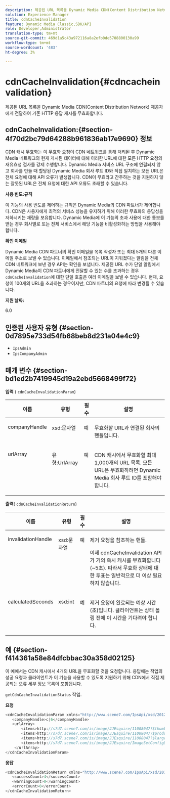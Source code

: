 ```yaml
---
description: 제공된 URL 목록을 Dynamic Media CDN(Content Distribution Network) 제공자에게 전달하여 기존 HTTP 응답 캐시를 무효화합니다.
solution: Experience Manager
title: cdnCacheInvalidation
feature: Dynamic Media Classic,SDK/API
role: Developer,Administrator
translation-type: tm+mt
source-git-commit: 469d1a5c43a972116a8a2efb0de5708800130a99
workflow-type: tm+mt
source-wordcount: '483'
ht-degree: 3%

---
```



# cdnCacheInvalidation{#cdncacheinvalidation}

제공된 URL 목록을 Dynamic Media CDN(Content Distribution Network) 제공자에게 전달하여 기존 HTTP 응답 캐시를 무효화합니다.

## cdnCacheInvalidation:{#section-4f70d2bc79d64288b961836ab17e9690} 정보

CDN 캐시 무효화는 이 무효화 요청이 CDN 네트워크를 통해 처리된 후 Dynamic Media 네트워크의 현재 게시된 데이터에 대해 이러한 URL에 대한 모든 HTTP 요청의 재유효성 검사를 강제 수행합니다. Dynamic Media 서비스 URL 구조에 연결되지 않고 회사를 만들 때 할당된 Dynamic Media 회사 루트 ID와 직접 일치하는 모든 URL은 전체 요청에 대해 API 오류가 발생합니다. CDN이 무효라고 간주하는 것을 지원하지 않는 잘못된 URL은 전체 요청에 대한 API 오류도 초래할 수 있습니다.

**사용 빈도:규칙**

이 기능의 사용 빈도를 제어하는 규칙은 Dynamic Media의 CDN 파트너가 제어합니다. CDN은 사용자에게 최적의 서비스 성능을 유지하기 위해 이러한 무효화의 응답성을 저하시키는 재량을 보유합니다. Dynamic Media에 이 기능의 초과 사용에 대한 통보를 받는 경우 회사별로 또는 전체 서비스에서 해당 기능을 비활성화하는 방법을 사용해야 합니다.

**확인 이메일**

Dynamic Media CDN 파트너의 확인 이메일을 목록 작성자 또는 최대 5개의 다른 이메일 주소로 보낼 수 있습니다. 이메일에서 참조되는 URL이 지워졌다는 알림을 전체 CDN 네트워크에 보낸 경우 API는 확인을 보냅니다. 제공된 URL 수가 단일 알림에서 Dynamic Media이 CDN 파트너에게 전달할 수 있는 수를 초과하는 경우 `cdnCacheInvalidation`에 대한 단일 호출은 여러 이메일을 보낼 수 있습니다. 현재, 요청이 100개의 URL을 초과하는 경우이지만, CDN 파트너의 요청에 따라 변경될 수 있습니다.

**지원 날짜:**

6.0

## 인증된 사용자 유형 {#section-0d7895e733d54fb68beb8d231a04e4c9}

* `IpsAdmin`
* `IpsCompanyAdmin`

## 매개 변수 {#section-bd1ed2b7419945d19a2ebd5668499f72}

**입력** (  `cdnCacheInvalidationParam`)

<table id="table_EDD1875264C846BE951869D528A90D73"> 
 <thead> 
  <tr> 
   <th class="entry"> <b> 이름</b> </th> 
   <th class="entry"> <b> 유형</b> </th> 
   <th class="entry"> <b> 필수</b> </th> 
   <th class="entry"> <b> 설명</b> </th> 
  </tr> 
 </thead>
 <tbody> 
  <tr valign="top"> 
   <td> <p> <span class="codeph"> <span class="varname"> companyHandle</span> </span> </p> </td> 
   <td> <p> <span class="codeph"> xsd:문자열</span> </p> </td> 
   <td> <p> 예 </p> </td> 
   <td> <p> 무효화할 URL과 연결된 회사의 핸들입니다. </p> </td> 
  </tr> 
  <tr valign="top"> 
   <td> <p> <span class="codeph"> <span class="varname"> urlArray</span> </span> </p> </td> 
   <td> <p> <span class="codeph"> 유형:UrlArray</span> </p> </td> 
   <td> <p> 예 </p> </td> 
   <td> <p> CDN 캐시에서 무효화할 최대 1,000개의 URL 목록. 모든 URL은 무효화하려면 Dynamic Media 회사 루트 ID를 포함해야 합니다. </p> </td> 
  </tr> 
 </tbody> 
</table>

**출력**(  `cdnCacheInvalidationReturn`)

<table id="table_1D947C1BF8864820AD7BA0CDC0F076F9"> 
 <thead> 
  <tr> 
   <th class="entry"> <b> 이름</b> </th> 
   <th class="entry"> <b> 유형</b> </th> 
   <th class="entry"> <b> 필수</b> </th> 
   <th class="entry"> <b> 설명</b> </th> 
  </tr> 
 </thead>
 <tbody> 
  <tr valign="top"> 
   <td colname="col1"> <p><span class="codeph"><span class="varname"> invalidationHandle</span></span> </p> </td> 
   <td colname="col2"> <p><span class="codeph"> xsd:문자열</span> </p> </td> 
   <td colname="col3"> <p>예 </p> </td> 
   <td colname="col4"> <p>제거 요청을 참조하는 핸들. </p> <p>이제 <span class="codeph"> cdnCacheInvalidation</span> API가 거의 즉시 캐시를 무효화합니다(~5초). 따라서 무효화 상태에 대한 투표는 일반적으로 더 이상 필요하지 않습니다. </p> 
    <!--<p>The next three paragraphs were added as per CQDOC-13840 With the migration from Akamai v2 API's to fast purge, purging time is now approximately 5 seconds. You are no longer required to poll on the purge URL to find out the status of the purge request.</p>--> 
    <!--<p>The cache invalidation handle used to contained the company ID, the user account type used (small or large), and the purge url. With the release of 2019R1, <codeph>invalidationHandle</codeph> now contains just the company ID and the purge ID. </p>--> 
    <!--<p>Prior to 2019R1, two different Akamai users were being used for each geography (for example, <codeph>cdninvalidatesmallemea</codeph> and <codeph>cdninvalidatelargeemea</codeph>) to invalidate requests, depending on the number of URLs in each request. This functionality was done so that a small request was not blocked because of a large request. Now, with fast purge in 2019R1, the purge is nearly instantaneous, two users are no longer needed, and only one account is used. </p>--> </td> 
  </tr> 
  <tr valign="top"> 
   <td colname="col1"> <p><span class="codeph"><span class="varname"> calculatedSeconds</span></span> </p> </td> 
   <td colname="col2"> <p><span class="codeph"> xsd:int</span> </p> </td> 
   <td colname="col3"> <p>예 </p> </td> 
   <td colname="col4"> <p>제거 요청이 완료되는 예상 시간(초)입니다. 클라이언트는 상태 폴링 전에 이 시간을 기다려야 합니다. </p> </td> 
  </tr> 
 </tbody> 
</table>

## 예 {#section-f414361a58e84dfcbbac30a358d02125}

이 예에서는 CDN 캐시에서 4개의 URL을 무효화할 것을 요청합니다. 응답에는 작업의 성공 요령과 클라이언트가 이 기능을 사용할 수 있도록 지원하기 위해 CDN에서 직접 제공되는 오류 세부 정보 목록이 포함됩니다.

`getCdnCacheInvalidationStatus` 작업.

**요청**

```java
<cdnCacheInvalidationParam xmlns="http://www.scene7.com/IpsApi/xsd/2012-02-14">
   <companyHandle>c|6</companyHandle>
   <urlArray>
       <items>http://s7d7.scene7.com/is/image/JJEsquire/11008047?$thumbnail$</items>
       <items>http://s7d7.scene7.com/is/image/JJEsquire/11008047?$product$</items>
       <items>http://s7d7.scene7.com/is/image/JJEsquire/11008047?$large$</items>
       <items>http://s7d7.scene7.com/is/image/JJEsquire/ImageSetConfigDefaults?req=userdata</items>
    </urlArray>
</cdnCacheInvalidationParam>
```

**응답**

```java
<cdnCacheInvalidationReturn xmlns="http://www.scene7.com/IpsApi/xsd/2012-02-14">
   <successCount>4</successCount>
   <warningCount>0</warningCount>
   <errorCount>0</errorCount>
</cdnCacheInvalidationReturn>
```

